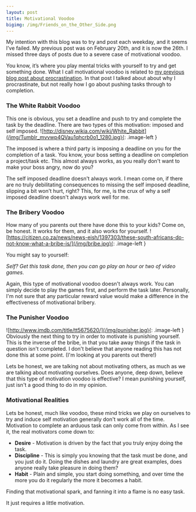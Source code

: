 ```yaml
---
layout: post
title: Motivational Voodoo
bigimg: /img/Friends_on_the_Other_Side.png
---
```


My intention with this blog was to try and post each weekday, and it seems I’ve failed. My previous post was on 
February 20th, and it is now the 26th. I missed three days of posts due to a severe case of motivational voodoo.

You know, it’s where you play mental tricks with yourself to try and get something done. What I call motivational
voodoo is related to [my previous blog post about procrastination](./2018-02-05-get-to-it-eventually). In that post
I talked about about why I procrastinate, but not really how I go about pushing tasks through to completion. 

### The White Rabbit Voodoo

This one is obvious, you set a deadline and push to try and complete the task by the deadline. There are two types of
 this motivation: imposed and self imposed.
 ![http://disney.wikia.com/wiki/White_Rabbit](/img/Tumblr_mvvwp4QVau1qhcrb0o1_1280.jpg){: .image-left }
 

The imposed is where a third party is imposing a deadline on you for the completion of a task. You know, your boss
setting a deadline on completion a project/task etc. This almost always works, as you really don't want to make
your boss angry, now do you?

The self imposed deadline doesn't always work. I mean come on, if there are no truly debilitating consequences to
missing the self imposed deadline, slipping a bit won't hurt, right? This, for me, is the crux of why a self imposed
deadline doesn't always work well for me.

### The Bribery Voodoo

How many of you parents out there have done this to your kids? Come on, be honest. It works for them, and it also 
works for yourself. 
![https://citizen.co.za/news/news-eish/1397303/these-south-africans-do-not-know-what-a-bribe-is/](/img/bribe.jpg){: .image-left }

You might say to yourself: 

*Self? Get this task done, then you can go play an hour or two of video games.*

Again, this type of motivational voodoo doesn't always work. You can simply decide to play the games first, and perform
the task later. Personally, I'm not sure that any particular reward value would make a difference in the 
effectiveness of motivational bribery.

### The Punisher Voodoo

![http://www.imdb.com/title/tt5675620/](/img/punisher.jpg){: .image-left }
Obviously the next thing to try in order to motivate is punishing yourself. This is the inverse of the bribe, in that
you take away things if the task in question isn't completed. I don't believe that anyone reading this has not
done this at some point. (I'm looking at you parents out there!)

Lets be honest, we are talking not about motivating others, as much as we are talking about motivating ourselves. Does
anyone, deep down, believe that this type of motivation voodoo is effective? I mean punishing yourself, just isn't a
good thing to do in my opinion.

### Motivational Realities

Lets be honest, much like voodoo, these mind tricks we play on ourselves to try and induce self motivation generally
don't work all of the time. Motivation to complete an arduous task can only come from within. As I see it, the real
motivators come down to:

* **Desire** - Motivation is driven by the fact that you truly enjoy doing the task.
* **Discipline** - This is simply you knowing that the task must be done, and you just do it. Doing the dishes and laundry 
are great examples, does anyone really take pleasure in doing them?
* **Habit** - Plain and simple, you start doing something, and over time the more you do it regularly the more it becomes a habit. 

Finding that motivational spark, and fanning it into a flame is no easy task. 

It just requires a little motivation.
 


